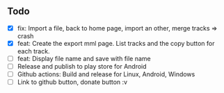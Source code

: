 ## Todo

+ [x] fix: Import a file, back to home page, import an other, merge tracks => crash
+ [x] feat: Create the export mml page. List tracks and the copy button for each track.
+ [ ] feat: Display file name and save with file name
+ [ ] Release and publish to play store for Android
+ [ ] Github actions: Build and release for Linux, Android, Windows
+ [ ] Link to github button, donate button :v 
